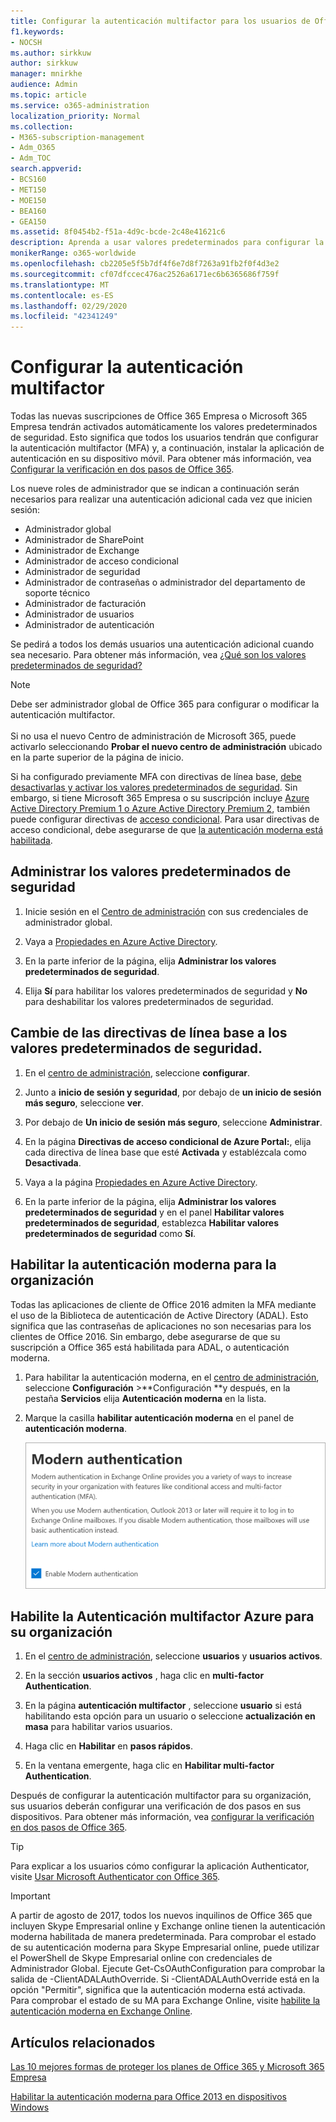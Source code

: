 ```yaml
---
title: Configurar la autenticación multifactor para los usuarios de Office 365
f1.keywords:
- NOCSH
ms.author: sirkkuw
author: sirkkuw
manager: mnirkhe
audience: Admin
ms.topic: article
ms.service: o365-administration
localization_priority: Normal
ms.collection:
- M365-subscription-management
- Adm_O365
- Adm_TOC
search.appverid:
- BCS160
- MET150
- MOE150
- BEA160
- GEA150
ms.assetid: 8f0454b2-f51a-4d9c-bcde-2c48e41621c6
description: Aprenda a usar valores predeterminados para configurar la autenticación multifactor para los usuarios de Office 365.
monikerRange: o365-worldwide
ms.openlocfilehash: cb2205e5f5b7df4f6e7d8f7263a91fb2f0f4d3e2
ms.sourcegitcommit: cf07dfccec476ac2526a6171ec6b6365686f759f
ms.translationtype: MT
ms.contentlocale: es-ES
ms.lasthandoff: 02/29/2020
ms.locfileid: "42341249"
---
```

# <a name="set-up-multi-factor-authentication"></a>Configurar la autenticación multifactor
  
Todas las nuevas suscripciones de Office 365 Empresa o Microsoft 365 Empresa tendrán activados automáticamente los valores predeterminados de seguridad. Esto significa que todos los usuarios tendrán que configurar la autenticación multifactor (MFA) y, a continuación, instalar la aplicación de autenticación en su dispositivo móvil. Para obtener más información, vea [Configurar la verificación en dos pasos de Office 365](https://support.office.com/article/ace1d096-61e5-449b-a875-58eb3d74de14).  

Los nueve roles de administrador que se indican a continuación serán necesarios para realizar una autenticación adicional cada vez que inicien sesión:
- Administrador global
- Administrador de SharePoint
- Administrador de Exchange
- Administrador de acceso condicional
- Administrador de seguridad
- Administrador de contraseñas o administrador del departamento de soporte técnico
- Administrador de facturación
- Administrador de usuarios
- Administrador de autenticación

Se pedirá a todos los demás usuarios una autenticación adicional cuando sea necesario. Para obtener más información, vea [¿Qué son los valores predeterminados de seguridad?](https://docs.microsoft.com/azure/active-directory/fundamentals/concept-fundamentals-security-defaults)

> [!NOTE]
> Debe ser administrador global de Office 365 para configurar o modificar la autenticación multifactor. <br><br>
> Si no usa el nuevo Centro de administración de Microsoft 365, puede activarlo seleccionando **Probar el nuevo centro de administración** ubicado en la parte superior de la página de inicio.

Si ha configurado previamente MFA con directivas de línea base, [debe desactivarlas y activar los valores predeterminados de seguridad](#move-from-baseline-policies-to-security-defaults). Sin embargo, si tiene Microsoft 365 Empresa o su suscripción incluye [Azure Active Directory Premium 1 o Azure Active Directory Premium 2](https://azure.microsoft.com/pricing/details/active-directory/), también puede configurar directivas de [acceso condicional](https://docs.microsoft.com/azure/active-directory/conditional-access/overview). Para usar directivas de acceso condicional, debe asegurarse de que [la autenticación moderna está habilitada](#enable-multi-factor-authentication-for-your-organization).

## <a name="manage-security-defaults"></a>Administrar los valores predeterminados de seguridad

1. Inicie sesión en el [Centro de administración](https://go.microsoft.com/fwlink/p/?linkid=834822) con sus credenciales de administrador global.
2. Vaya a [Propiedades en Azure Active Directory](https://portal.azure.com/#blade/Microsoft_AAD_IAM/ActiveDirectoryMenuBlade/Properties).

3. En la parte inferior de la página, elija **Administrar los valores predeterminados de seguridad**.
4. Elija **Sí** para habilitar los valores predeterminados de seguridad y **No** para deshabilitar los valores predeterminados de seguridad.

## <a name="move-from-baseline-policies-to-security-defaults"></a>Cambie de las directivas de línea base a los valores predeterminados de seguridad.

1. En el [centro de administración](https://go.microsoft.com/fwlink/p/?linkid=834822), seleccione **configurar**.

2. Junto a **inicio de sesión y seguridad**, por debajo de **un inicio de sesión más seguro**, seleccione **ver**.

3. Por debajo de **Un inicio de sesión más seguro**, seleccione **Administrar**. 

4. En la página **Directivas de acceso condicional de Azure Portal:**, elija cada directiva de línea base que esté **Activada** y establézcala como **Desactivada**.
5. Vaya a la página [Propiedades en Azure Active Directory](https://portal.azure.com/#blade/Microsoft_AAD_IAM/ActiveDirectoryMenuBlade/Properties).
6. En la parte inferior de la página, elija **Administrar los valores predeterminados de seguridad** y en el panel **Habilitar valores predeterminados de seguridad**, establezca **Habilitar valores predeterminados de seguridad** como **Sí**. 

## <a name="enable-modern-authentication-for-your-organization"></a>Habilitar la autenticación moderna para la organización

Todas las aplicaciones de cliente de Office 2016 admiten la MFA mediante el uso de la Biblioteca de autenticación de Active Directory (ADAL). Esto significa que las contraseñas de aplicaciones no son necesarias para los clientes de Office 2016. Sin embargo, debe asegurarse de que su suscripción a Office 365 está habilitada para ADAL, o autenticación moderna.

1. Para habilitar la autenticación moderna, en el [centro de administración](https://go.microsoft.com/fwlink/p/?linkid=834822), seleccione **Configuración** \>**Configuración **y después, en la pestaña **Servicios** elija **Autenticación moderna** en la lista.

2. Marque la casilla **habilitar autenticación moderna** en el panel de **autenticación moderna**. 

    ![En el Panel de autenticación moderna la casilla de verificación está marcada en habilitar](../media/enablemodernauth.png)
    
## <a name="enable-multi-factor-authentication-for-your-organization"></a>Habilite la Autenticación multifactor Azure para su organización
    
1. En el [centro de administración](https://go.microsoft.com/fwlink/p/?linkid=834822), seleccione **usuarios** y **usuarios activos**.

2. En la sección **usuarios activos** , haga clic en **multi-factor Authentication**.

3. En la página **autenticación multifactor** , seleccione **usuario** si está habilitando esta opción para un usuario o seleccione **actualización en masa** para habilitar varios usuarios.

4. Haga clic en **Habilitar** en **pasos rápidos**.

5. En la ventana emergente, haga clic en **Habilitar multi-factor Authentication**.

Después de configurar la autenticación multifactor para su organización, sus usuarios deberán configurar una verificación de dos pasos en sus dispositivos. Para obtener más información, vea [configurar la verificación en dos pasos de Office 365](https://support.office.com/article/ace1d096-61e5-449b-a875-58eb3d74de14).
    
> [!TIP]
> Para explicar a los usuarios cómo configurar la aplicación Authenticator, visite [Usar Microsoft Authenticator con Office 365](https://support.office.com/article/use-microsoft-authenticator-with-office-365-1412611f-ad8d-43ab-807c-7965e5155411?ui=en-US&rs=en-US&ad=US#ID0EAADAAA=_Step_1).


> [!IMPORTANT]
> A partir de agosto de 2017, todos los nuevos inquilinos de Office 365 que incluyen Skype Empresarial online y Exchange online tienen la autenticación moderna habilitada de manera predeterminada. Para comprobar el estado de su autenticación moderna para Skype Empresarial online, puede utilizar el PowerShell de Skype Empresarial online con credenciales de Administrador Global. Ejecute Get-CsOAuthConfiguration para comprobar la salida de -ClientADALAuthOverride. Si -ClientADALAuthOverride está en la opción "Permitir", significa que la autenticación moderna está activada.
Para comprobar el estado de su MA para Exchange Online, visite [habilite la autenticación moderna en Exchange Online](https://docs.microsoft.com/exchange/clients-and-mobile-in-exchange-online/enable-or-disable-modern-authentication-in-exchange-online).

## <a name="related-articles"></a>Artículos relacionados

[Las 10 mejores formas de proteger los planes de Office 365 y Microsoft 365 Empresa](secure-your-business-data.md)

[Habilitar la autenticación moderna para Office 2013 en dispositivos Windows](enable-modern-authentication.md)
